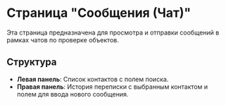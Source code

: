 # Страница "Сообщения (Чат)"

Эта страница предназначена для просмотра и отправки сообщений в рамках чатов по проверке объектов.

## Структура

* **Левая панель**: Список контактов с полем поиска.
* **Правая панель**: История переписки с выбранным контактом и полем для ввода нового сообщения.
